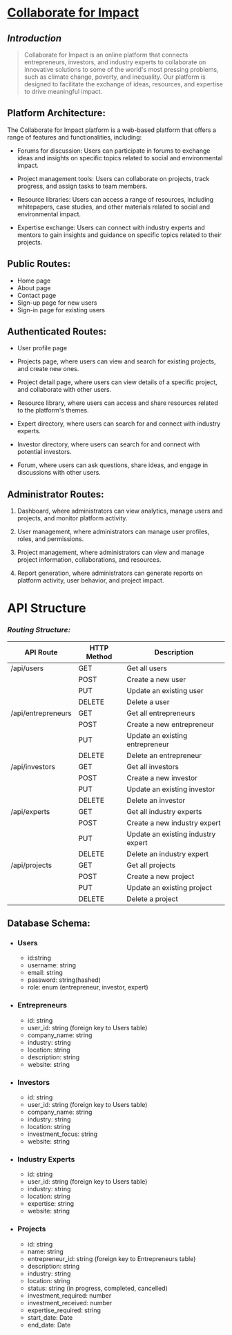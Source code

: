 # <u>Collaborate for Impact</u>

## ***Introduction***

> Collaborate for Impact is an online platform that connects entrepreneurs, investors, and industry experts to collaborate on innovative solutions to some of the world's most pressing problems, such as climate change, poverty, and inequality. Our platform is designed to facilitate the exchange of ideas, resources, and expertise to drive meaningful impact.

## **Platform Architecture:**
The Collaborate for Impact platform is a web-based platform that offers a range of features and functionalities, including:

- Forums for discussion: Users can participate in forums to exchange ideas and insights on specific topics related to social and environmental impact.

- Project management tools: Users can collaborate on projects, track progress, and assign tasks to team members.

- Resource libraries: Users can access a range of resources, including whitepapers, case studies, and other materials related to social and environmental impact.

- Expertise exchange: Users can connect with industry experts and mentors to gain insights and guidance on specific topics related to their projects.

## **Public Routes:**

- Home page
- About page
- Contact page
- Sign-up page for new users
- Sign-in page for existing users

## **Authenticated Routes:**

- User profile page

- Projects page, where users can view and search for existing projects, and create new ones.

- Project detail page, where users can view details of a specific project, and collaborate with other users.

- Resource library, where users can access and share resources related to the platform's themes.

- Expert directory, where users can search for and connect with industry experts.

- Investor directory, where users can search for and connect with potential investors.

- Forum, where users can ask questions, share ideas, and engage in discussions with other users.

## **Administrator Routes:**

1. Dashboard, where administrators can view analytics, manage users and projects, and monitor platform activity.

2. User management, where administrators can manage user profiles, roles, and permissions.

3. Project management, where administrators can view and manage project information, collaborations, and resources.

4. Report generation, where administrators can generate reports on platform activity, user behavior, and project impact.

# **API Structure**

### ***Routing Structure:***


<table class="table table-striped table-bordered">
<thead>
<tr>
<th>API Route</th>
<th>HTTP Method</th>
<th>Description</th>
</tr>
</thead>
<tbody>
<tr>
<td>/api/users</td>
<td>GET</td>
<td>Get all users</td>
</tr>
<tr>
<td></td>
<td>POST</td>
<td>Create a new user</td>
</tr>
<tr>
<td></td>
<td>PUT</td>
<td>Update an existing user</td>
</tr>
<tr>
<td></td>
<td>DELETE</td>
<td>Delete a user</td>
</tr>
<tr>
<td>/api/entrepreneurs</td>
<td>GET</td>
<td>Get all entrepreneurs</td>
</tr>
<tr>
<td></td>
<td>POST</td>
<td>Create a new entrepreneur</td>
</tr>
<tr>
<td></td>
<td>PUT</td>
<td>Update an existing entrepreneur</td>
</tr>
<tr>
<td></td>
<td>DELETE</td>
<td>Delete an entrepreneur</td>
</tr>
<tr>
<td>/api/investors</td>
<td>GET</td>
<td>Get all investors</td>
</tr>
<tr>
<td></td>
<td>POST</td>
<td>Create a new investor</td>
</tr>
<tr>
<td></td>
<td>PUT</td>
<td>Update an existing investor</td>
</tr>
<tr>
<td></td>
<td>DELETE</td>
<td>Delete an investor</td>
</tr>
<tr>
<td>/api/experts</td>
<td>GET</td>
<td>Get all industry experts</td>
</tr>
<tr>
<td></td>
<td>POST</td>
<td>Create a new industry expert</td>
</tr>
<tr>
<td></td>
<td>PUT</td>
<td>Update an existing industry expert</td>
</tr>
<tr>
<td></td>
<td>DELETE</td>
<td>Delete an industry expert</td>
</tr>
<tr>
<td>/api/projects</td>
<td>GET</td>
<td>Get all projects</td>
</tr>
<tr>
<td></td>
<td>POST</td>
<td>Create a new project</td>
</tr>
<tr>
<td></td>
<td>PUT</td>
<td>Update an existing project</td>
</tr>
<tr>
<td></td>
<td>DELETE</td>
<td>Delete a project</td>
</tr>
</tbody>
</table>


## Database Schema:

- ### Users
    - id:string
    - username: string
    - email: string
    - password: string(hashed)
    - role: enum (entrepreneur, investor, expert)

- ### Entrepreneurs

    - id: string
    - user_id: string (foreign key to Users table)
    - company_name: string
    - industry: string
    - location: string
    - description: string
    - website: string
- ### Investors

    - id: string
    - user_id: string (foreign key to Users table)
    - company_name: string
    - industry: string
    - location: string
    - investment_focus: string
    - website: string
- ### Industry Experts

    - id: string
    - user_id: string (foreign key to Users table)
    - industry: string
    - location: string
    - expertise: string
    - website: string
- ### Projects

    - id: string
    - name: string
    - entrepreneur_id: string (foreign key to Entrepreneurs table)
    - description: string
    - industry: string
    - location: string
    - status: string (in progress, completed, cancelled)
    - investment_required: number
    - investment_received: number
    - expertise_required: string
    - start_date: Date
    - end_date: Date





